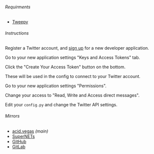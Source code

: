 ###### Requirments
* [Tweepy](http://pypi.python.org/pypi/tweepy)

###### Instructions
Register a Twitter account, and [sign up](http://dev.twitter.com/apps/new) for a new developer application.

Go to your new application settings "Keys and Access Tokens" tab.

Click the "Create Your Access Token" button on the bottom.

These will be used in the config to connect to your Twitter account.

Go to your new application settings "Permissions".

Change your access to "Read, Write and Access direct messages".

Edit your `config.py` and change the Twitter API settings.

###### Mirrors
- [acid.vegas](https://acid.vegas/booster) *(main)*
- [SuperNETs](https://git.supernets.org/acidvegas/booster)
- [GitHub](https://github.com/acidvegas/booster)
- [GitLab](https://gitlab.com/acidvegas/booster)
